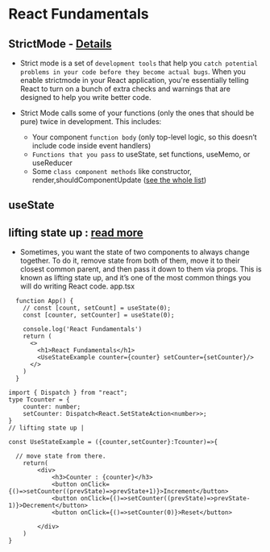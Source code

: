 # React Fundamentals

## StrictMode - [Details](https://react.dev/reference/react/StrictMode)

- Strict mode is a set of ```development tools``` that help you ```catch potential problems in your code before they become actual bugs```. When you enable strictmode in your React application, you're essentially telling React to turn on a bunch of extra checks and warnings that are designed to help you write better code. 
- Strict Mode calls some of your functions (only the ones that should be pure) twice in development. This includes:

    - Your component ```function body``` (only top-level logic, so this doesn’t include code inside event handlers)
    - ```Functions that you pass``` to useState, set functions, useMemo, or useReducer
    - Some ```class component methods``` like constructor, render,shouldComponentUpdate ([see the whole list](https://legacy.reactjs.org/docs/strict-mode.html#detecting-unexpected-side-effects))

## useState 

## lifting state up : [read more](https://react.dev/learn/sharing-state-between-components)

- Sometimes, you want the state of two components to always change together. To do it, remove state from both of them, move it to their closest common parent, and then pass it down to them via props. This is known as lifting state up, and it’s one of the most common things you will do writing React code.
app.tsx
```
  function App() {
    // const [count, setCount] = useState(0);
    const [counter, setCounter] = useState(0);

    console.log('React Fundamentals')
    return (
      <>
        <h1>React Fundamentals</h1>
        <UseStateExample counter={counter} setCounter={setCounter}/>
      </>
    )
  }
```

```
import { Dispatch } from "react";
type Tcounter = {
    counter: number;
    setCounter: Dispatch<React.SetStateAction<number>>;
}
// lifting state up | 

const UseStateExample = ({counter,setCounter}:Tcounter)=>{

  // move state from there.
    return(
        <div>
            <h3>Counter : {counter}</h3>
            <button onClick={()=>setCounter((prevState)=>prevState+1)}>Increment</button>
            <button onClick={()=>setCounter((prevState)=>prevState-1)}>Decrement</button>
            <button onClick={()=>setCounter(0)}>Reset</button>

        </div>
    )
}

```